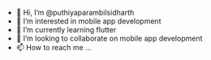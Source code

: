 - 👋 Hi, I’m @puthiyaparambilsidharth
- 👀 I’m interested in mobile app development
- 🌱 I’m currently learning flutter
- 💞️ I’m looking to collaborate on mobile app development
- 📫 How to reach me ...

<!---
puthiyaparambilsidharth/puthiyaparambilsidharth is a ✨ special ✨ repository because its `README.md` (this file) appears on your GitHub profile.
You can click the Preview link to take a look at your changes.
--->
